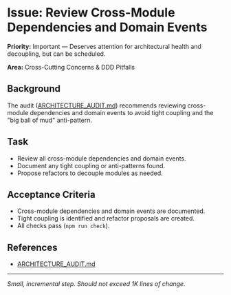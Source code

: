 # Issue: Review Cross-Module Dependencies and Domain Events

**Priority:** Important — Deserves attention for architectural health and decoupling, but can be scheduled.

**Area:** Cross-Cutting Concerns & DDD Pitfalls

## Background
The audit ([ARCHITECTURE_AUDIT.md](../ARCHITECTURE_AUDIT.md)) recommends reviewing cross-module dependencies and domain events to avoid tight coupling and the "big ball of mud" anti-pattern.

## Task
- Review all cross-module dependencies and domain events.
- Document any tight coupling or anti-patterns found.
- Propose refactors to decouple modules as needed.

## Acceptance Criteria
- Cross-module dependencies and domain events are documented.
- Tight coupling is identified and refactor proposals are created.
- All checks pass (`npm run check`).

## References
- [ARCHITECTURE_AUDIT.md](../ARCHITECTURE_AUDIT.md)

---
_Small, incremental step. Should not exceed 1K lines of change._
